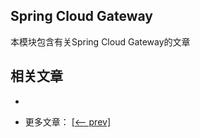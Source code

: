## Spring Cloud Gateway

本模块包含有关Spring Cloud Gateway的文章

## 相关文章

+ []()

- 更多文章： [[<-- prev]](../spring-cloud-gateway-1/README.md)